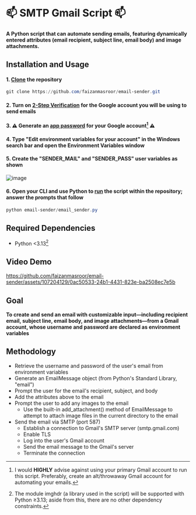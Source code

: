 # :mailbox: SMTP Gmail Script :mailbox:

#### A Python script that can automate sending emails, featuring dynamically entered attributes (email recipient, subject line, email body) and image attachments.

## Installation and Usage

#### 1. [Clone](https://docs.github.com/articles/cloning-a-repository) the repository
```powershell
git clone https://github.com/faizanmasroor/email-sender.git
```
#### 2. Turn on [2-Step Verification](https://myaccount.google.com/signinoptions/twosv) for the Google account you will be using to send emails
#### 3. :warning: Generate an [app password](https://myaccount.google.com/apppasswords) for your Google account[^1] :warning:
#### 4. Type "Edit environment variables for your account" in the Windows search bar and open the Environment Variables window
#### 5. Create the "SENDER_MAIL" and "SENDER_PASS" user variables as shown
![image](https://github.com/faizanmasroor/email-sender/assets/107204129/4890c7f7-b9ec-4e83-982e-967e104eea64)
#### 6. Open your CLI and use Python to [run](https://docs.python.org/3/using/cmdline.html) the script within the repository; answer the prompts that follow
```powershell
python email-sender/email_sender.py
```

## Required Dependencies

* Python <3.13[^2]

## Video Demo
https://github.com/faizanmasroor/email-sender/assets/107204129/0ac50533-24b1-4431-823e-ba2508ec7e5b

## Goal
**To create and send an email with customizable input—including recipient email, subject line, email body, and image attachments—from a Gmail account, whose username and password are declared as environment variables**

## Methodology

* Retrieve the username and password of the user's email from environment variables
* Generate an EmailMessage object (from Python's Standard Library, "email")
* Prompt the user for the email's recipient, subject, and body
* Add the attributes above to the email
* Prompt the user to add any images to the email
  * Use the built-in add_attachment() method of EmailMessage to attempt to attach image files in the current directory to the email
* Send the email via SMTP (port 587)
  * Establish a connection to Gmail's SMTP server (smtp.gmail.com)
  * Enable TLS
  * Log into the user's Gmail account
  * Send the email message to the Gmail's server
  * Terminate the connection

[^1]: I would **HIGHLY** advise against using your primary Gmail account to run this script. Preferably, create an alt/throwaway Gmail account for automating your emails.
[^2]: The module imghdr (a library used in the script) will be supported with Python ≥3.13; aside from this, there are no other dependency constraints.
